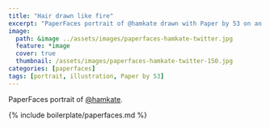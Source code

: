 ```yaml
---
title: "Hair drawn like fire"
excerpt: "PaperFaces portrait of @hamkate drawn with Paper by 53 on an iPad."
image: 
  path: &image ../assets/images/paperfaces-hamkate-twitter.jpg 
  feature: *image
  cover: true
  thumbnail: /assets/images/paperfaces-hamkate-twitter-150.jpg
categories: [paperfaces]
tags: [portrait, illustration, Paper by 53]
---
```


PaperFaces portrait of [@hamkate](https://twitter.com/hamkate).

{% include boilerplate/paperfaces.md %}
